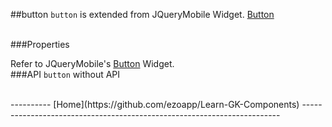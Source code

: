##button
`button` is extended from JQueryMobile Widget. [Button][1]

<br/>
###Properties

Refer to JQueryMobile's [Button][2] Widget.
<br/>
###API
`button` without API


<br/>
----------
[Home](https://github.com/ezoapp/Learn-GK-Components)
------------------------------------------------------------------------


  [1]: http://api.jquerymobile.com/button/
  [2]: http://api.jquerymobile.com/button/
